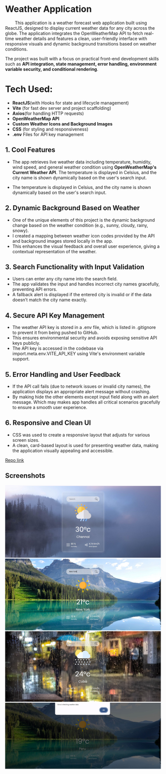 # Weather Application 
&nbsp; &nbsp; &nbsp; &nbsp; This application is a weather forecast web application built using ReactJS, designed to display current weather data for any city across the globe. The application integrates the OpenWeatherMap API to fetch real-time weather details and features a clean, user-friendly interface with responsive visuals and dynamic background transitions based on weather conditions.

The project was built with a focus on practical front-end development skills such as **API integration, state management, error handling, environment variable security, and conditional rendering**.

# Tech Used: 
- **ReactJS**(with Hooks for state and lifecycle management)
- **Vite** (for fast dev server and project scaffolding)
- **Axios**(for handling HTTP requests)
- **OpenWeatherMap API**
- **Custom Weather Icons and Background Images**
- **CSS** (for styling and responsiveness)
- **.env** Files for API key management


## 1. Cool Features
- The app retrieves live weather data including temperature, humidity, wind speed, and general weather condition using **OpenWeatherMap's Current Weather API**.
The temperature is displayed in Celsius, and the city name is shown dynamically based on the user's search input.

- The temperature is displayed in Celsius, and the city name is shown dynamically based on the user's search input.

## 2. Dynamic Background Based on Weather
- One of the unique elements of this project is the dynamic background change based on the weather condition (e.g., sunny, cloudy, rainy, snowy).
- I created a mapping between weather icon codes provided by the API and background images stored locally in the app.
- This enhances the visual feedback and overall user experience, giving a contextual representation of the weather.

## 3. Search Functionality with Input Validation
- Users can enter any city name into the search field.
- The app validates the input and handles incorrect city names gracefully, preventing API errors.
- A fallback alert is displayed if the entered city is invalid or if the data doesn’t match the city name exactly.

## 4. Secure API Key Management
- The weather API key is stored in a .env file, which is listed in .gitignore to prevent it from being pushed to GitHub.
- This ensures environmental security and avoids exposing sensitive API keys publicly.
- The API key is accessed in the codebase via import.meta.env.VITE_API_KEY using Vite's environment variable support.

## 5. Error Handling and User Feedback 
- If the API call fails (due to network issues or invalid city names), the application displays an appropriate alert message without crashing.
- By making hide the other elements except input field along with an alert message. Which may makes app handles all critical scenarios gracefully to ensure a smooth user experience.


## 6. Responsive and Clean UI
- CSS was used to create a responsive layout that adjusts for various screen sizes.
- A clean, card-based layout is used for presenting weather data, making the application visually appealing and accessible.

[Repo link](https://github.com/Karthikr32/weather-app) 

## Screenshots
![Image 1](./screenshots/image1.JPG)
![Image 2](./screenshots/image2.JPG)
![Image 3](./screenshots/image3.JPG)
![Error_handling](./screenshots/image4.JPG)
